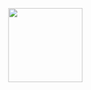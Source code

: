 <a href="https://ci.appveyor.com/project/Vlad22109/shell-total-com" width="300">
  <image src="https://ci.appveyor.com/api/projects/status/github//Vlad22109/Shell_total_com" width="150">
</a>
